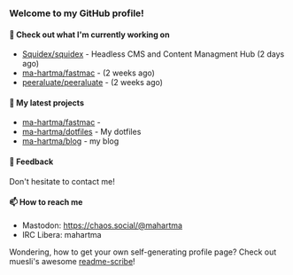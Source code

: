### Welcome to my GitHub profile!

#### 🔭 Check out what I'm currently working on

- [Squidex/squidex](https://github.com/Squidex/squidex) - Headless CMS and Content Managment Hub (2 days ago)
- [ma-hartma/fastmac](https://github.com/ma-hartma/fastmac) -  (2 weeks ago)
- [peeraluate/peeraluate](https://github.com/peeraluate/peeraluate) -  (2 weeks ago)

#### 🌱 My latest projects

- [ma-hartma/fastmac](https://github.com/ma-hartma/fastmac) - 
- [ma-hartma/dotfiles](https://github.com/ma-hartma/dotfiles) - My dotfiles
- [ma-hartma/blog](https://github.com/ma-hartma/blog) - my blog

#### 💬 Feedback

Don't hesitate to contact me!

#### 📫 How to reach me

- Mastodon: https://chaos.social/@mahartma
- IRC Libera: mahartma

Wondering, how to get your own self-generating profile page? 
Check out muesli's awesome [readme-scribe](https://github.com/muesli/readme-scribe)!
